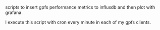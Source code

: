 scripts to insert gpfs performance metrics to influxdb and then plot with grafana.

I execute this script with cron every minute in each of my gpfs clients.

